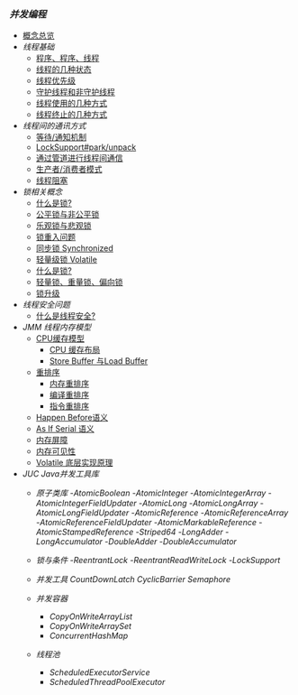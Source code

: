 ### <i class='icon-brand-tripadvisor'>并发编程</i>
<details open>
<summary hidden>
<i class='emoji-sparkles title'>文章列表</i>
</summary>

- [概念总览](/docs/基础篇/面向对象编程/并发编程/多线程编程/thread-多线程基础 ':class=emoji-sparkles')
- <i class='emoji-sparkles title'>线程基础</i>
    - [程序、程序、线程](/docs/基础篇/面向对象编程/并发编程/多线程编程/thread-多线程基础?id=program-process-thread  ':class=emoji-sparkles')
    - [线程的几种状态](/docs/基础篇/面向对象编程/并发编程/多线程编程/thread-多线程基础 ':class=emoji-sparkles')
    - [线程优先级](/docs/基础篇/面向对象编程/并发编程/多线程编程/thread-多线程基础 ':class=emoji-sparkles')
    - [守护线程和非守护线程](/docs/基础篇/面向对象编程/并发编程/多线程编程/thread-多线程基础 ':class=emoji-sparkles')
    - [线程使用的几种方式](/docs/基础篇/面向对象编程/并发编程/多线程编程/thread-多线程基础 ':class=emoji-sparkles')
    - [线程终止的几种方式](/docs/基础篇/面向对象编程/并发编程/多线程编程/thread-多线程基础 ':class=emoji-sparkles')
- <i class='emoji-sparkles title'>线程间的通讯方式</i>
    - [等待/通知机制](/docs/基础篇/面向对象编程/并发编程/多线程编程/thread-多线程基础 ':class=emoji-sparkles')
    - [LockSupport#park/unpack](/docs/基础篇/面向对象编程/并发编程/多线程编程/thread-多线程基础 ':class=emoji-sparkles')
    - [通过管道进行线程间通信](/docs/基础篇/面向对象编程/并发编程/多线程编程/thread-多线程基础 ':class=emoji-sparkles')
    - [生产者/消费者模式](/docs/基础篇/面向对象编程/并发编程/多线程编程/thread-多线程基础 ':class=emoji-sparkles')
    - [线程阻塞](/docs/基础篇/面向对象编程/并发编程/多线程编程/thread-多线程基础 ':class=emoji-sparkles')
- <i class='emoji-sparkles title'>锁相关概念</i>
    - [什么是锁?](/docs/基础篇/面向对象编程/并发编程/多线程编程/thread-多线程基础 ':class=emoji-sparkles')
    - [公平锁与非公平锁](/docs/基础篇/面向对象编程/并发编程/多线程编程/thread-多线程基础 ':class=emoji-sparkles')
    - [乐观锁与悲观锁](/docs/基础篇/面向对象编程/并发编程/多线程编程/thread-多线程基础 ':class=emoji-sparkles')
    - [锁重入问题](/docs/基础篇/面向对象编程/并发编程/多线程编程/thread-多线程基础 ':class=emoji-sparkles')
    - [同步锁 Synchronized](/docs/基础篇/面向对象编程/并发编程/多线程编程/thread-多线程基础 ':class=emoji-sparkles')
    - [轻量级锁 Volatile](/docs/基础篇/面向对象编程/并发编程/多线程编程/thread-多线程基础 ':class=emoji-sparkles')
    - [什么是锁?](/docs/基础篇/面向对象编程/并发编程/多线程编程/thread-多线程基础 ':class=emoji-sparkles')
    - [轻量锁、重量锁、偏向锁](/docs/基础篇/面向对象编程/并发编程/多线程编程/thread-多线程基础 ':class=emoji-sparkles')
    - [锁升级](/docs/基础篇/面向对象编程/并发编程/多线程编程/thread-多线程基础 ':class=emoji-sparkles')
- <i class='emoji-sparkles title'>线程安全问题</i>
    - [什么是线程安全?](/docs/基础篇/面向对象编程/并发编程/多线程编程/thread-多线程基础 ':class=emoji-sparkles')
- <i class='emoji-sparkles title'>JMM 线程内存模型</i>
    - [CPU缓存模型](/docs/基础篇/面向对象编程/并发编程/多线程编程/thread-多线程基础 ':class=emoji-sparkles')
        - [CPU 缓存布局](/docs/基础篇/面向对象编程/并发编程/多线程编程/thread-多线程基础 ':class=emoji-abbrobotstudio')
        - [Store Buffer 与Load Buffer](/docs/基础篇/面向对象编程/并发编程/多线程编程/thread-多线程基础 ':class=emoji-abbrobotstudio')
    - [重排序](/docs/基础篇/面向对象编程/并发编程/多线程编程/thread-多线程基础 ':class=emoji-sparkles')
        - [内存重排序](/docs/基础篇/面向对象编程/并发编程/多线程编程/thread-多线程基础 ':class=emoji-sparkles')
        - [编译重排序](/docs/基础篇/面向对象编程/并发编程/多线程编程/thread-多线程基础 ':class=emoji-sparkles')
        - [指令重排序](/docs/基础篇/面向对象编程/并发编程/多线程编程/thread-多线程基础 ':class=emoji-sparkles')
    - [Happen Before语义](/docs/基础篇/面向对象编程/并发编程/多线程编程/thread-多线程基础 ':class=emoji-sparkles')
    - [As If Serial 语义](/docs/基础篇/面向对象编程/并发编程/多线程编程/thread-多线程基础 ':class=emoji-sparkles')
    - [内存屏障](/docs/基础篇/面向对象编程/并发编程/多线程编程/thread-多线程基础 ':class=emoji-sparkles')
    - [内存可见性](/docs/基础篇/面向对象编程/并发编程/多线程编程/thread-多线程基础 ':class=emoji-sparkles')
    - [Volatile  底层实现原理](/docs/基础篇/面向对象编程/并发编程/多线程编程/thread-多线程基础 ':class=emoji-sparkles')
- <i class='emoji-sparkles title'>JUC Java并发工具库</i>
    - <i class='emoji-sparkles title'>原子类库</i>
        -<i class='emoji-sparkles title'>AtomicBoolean</i>
        -<i class='emoji-sparkles title'>AtomicInteger</i>
        -<i class='emoji-sparkles title'>AtomicIntegerArray</i>
        -<i class='emoji-sparkles title'>AtomicIntegerFieldUpdater</i>
        -<i class='emoji-sparkles title'>AtomicLong</i>
        -<i class='emoji-sparkles title'>AtomicLongArray</i>
        -<i class='emoji-sparkles title'>AtomicLongFieldUpdater</i>
        -<i class='emoji-sparkles title'>AtomicReference</i>
        -<i class='emoji-sparkles title'>AtomicReferenceArray</i>
        -<i class='emoji-sparkles title'>AtomicReferenceFieldUpdater</i>
        -<i class='emoji-sparkles title'>AtomicMarkableReference</i>
        -<i class='emoji-sparkles title'>AtomicStampedReference</i>
        -<i class='emoji-sparkles title'>Striped64</i>
        -<i class='emoji-sparkles title'>LongAdder</i>
        -<i class='emoji-sparkles title'>LongAccumulator</i>
        -<i class='emoji-sparkles title'>DoubleAdder</i>
        -<i class='emoji-sparkles title'>DoubleAccumulator</i>
        
    - <i class='emoji-sparkles title'>锁与条件</i>
        -<i class='emoji-sparkles title'>ReentrantLock</i>
        -<i class='emoji-sparkles title'>ReentrantReadWriteLock</i>
        -<i class='emoji-sparkles title'>LockSupport</i>

    - <i class='emoji-sparkles title'>并发工具</i>
        <i class='emoji-sparkles title'>CountDownLatch</i>
        <i class='emoji-sparkles title'>CyclicBarrier</i>
        <i class='emoji-sparkles title'>Semaphore</i>
        
    - <i class='emoji-sparkles title'>并发容器</i>
        - <i class='emoji-sparkles title'>CopyOnWriteArrayList</i>
        - <i class='emoji-sparkles title'>CopyOnWriteArraySet</i>
        - <i class='emoji-sparkles title'>ConcurrentHashMap</i>
        
    - <i class='emoji-sparkles title'>线程池</i>
        - <i class='emoji-sparkles title'>ScheduledExecutorService</i>
        - <i class='emoji-sparkles title'>ScheduledThreadPoolExecutor</i>

</details>


